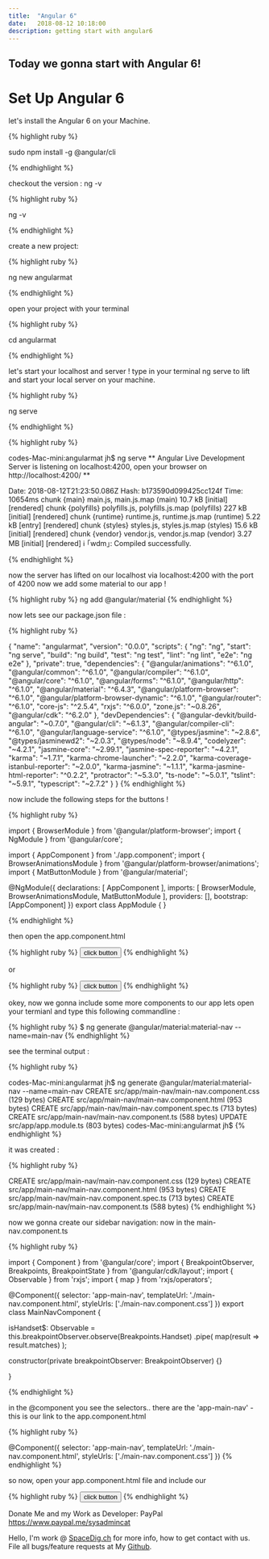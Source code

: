 ```yaml
---
title:  "Angular 6"
date:   2018-08-12 10:18:00
description: getting start with angular6
---
```

<h2 id="this-post-is-the-last-of-a-series-of-posts-in-which-i-write-about-the-observable-type-in-the-first-post-we-went-ahead-writing-an-observable-from-scratch-in-order-to-fully-understand-it-we-then-explored-how-to-create-observables-from-values-arrays-dom-events-and-promises-this-time-well-focus-on-compositions-by-rewriting-some-basic-composition-operators">Today we gonna start with Angular 6!</h2>


<h1>Set Up Angular 6</h1>


let's install the Angular 6 on your Machine. 

{% highlight ruby %}

sudo npm install -g @angular/cli

{% endhighlight %}



checkout the version : ng -v 

{% highlight ruby %}

ng -v

{% endhighlight %}


create a new project:


{% highlight ruby %}


ng new angularmat

{% endhighlight %}


open your project with your terminal 


{% highlight ruby %}


cd angularmat

{% endhighlight %}


let's start your localhost and server ! type in your terminal ng serve to lift and start your local server on your machine. 


{% highlight ruby %}


ng serve 

{% endhighlight %}



{% highlight ruby %}

codes-Mac-mini:angularmat jh$ ng serve
** Angular Live Development Server is listening on localhost:4200, open your browser on http://localhost:4200/ **
                                                                                          
Date: 2018-08-12T21:23:50.086Z
Hash: b173590d099425cc124f
Time: 10654ms
chunk {main} main.js, main.js.map (main) 10.7 kB [initial] [rendered]
chunk {polyfills} polyfills.js, polyfills.js.map (polyfills) 227 kB [initial] [rendered]
chunk {runtime} runtime.js, runtime.js.map (runtime) 5.22 kB [entry] [rendered]
chunk {styles} styles.js, styles.js.map (styles) 15.6 kB [initial] [rendered]
chunk {vendor} vendor.js, vendor.js.map (vendor) 3.27 MB [initial] [rendered]
ℹ ｢wdm｣: Compiled successfully.

{% endhighlight %}



now the server has lifted on our localhost via localhost:4200 with the port of 4200
now we add some material to our app !

{% highlight ruby %}
ng add @angular/material
{% endhighlight %}



now lets see our package.json file : 

{% highlight ruby %}


{
  "name": "angularmat",
  "version": "0.0.0",
  "scripts": {
    "ng": "ng",
    "start": "ng serve",
    "build": "ng build",
    "test": "ng test",
    "lint": "ng lint",
    "e2e": "ng e2e"
  },
  "private": true,
  "dependencies": {
    "@angular/animations": "^6.1.0",
    "@angular/common": "^6.1.0",
    "@angular/compiler": "^6.1.0",
    "@angular/core": "^6.1.0",
    "@angular/forms": "^6.1.0",
    "@angular/http": "^6.1.0",
    "@angular/material": "^6.4.3",
    "@angular/platform-browser": "^6.1.0",
    "@angular/platform-browser-dynamic": "^6.1.0",
    "@angular/router": "^6.1.0",
    "core-js": "^2.5.4",
    "rxjs": "^6.0.0",
    "zone.js": "~0.8.26",
    "@angular/cdk": "^6.2.0"
  },
  "devDependencies": {
    "@angular-devkit/build-angular": "~0.7.0",
    "@angular/cli": "~6.1.3",
    "@angular/compiler-cli": "^6.1.0",
    "@angular/language-service": "^6.1.0",
    "@types/jasmine": "~2.8.6",
    "@types/jasminewd2": "~2.0.3",
    "@types/node": "~8.9.4",
    "codelyzer": "~4.2.1",
    "jasmine-core": "~2.99.1",
    "jasmine-spec-reporter": "~4.2.1",
    "karma": "~1.7.1",
    "karma-chrome-launcher": "~2.2.0",
    "karma-coverage-istanbul-reporter": "~2.0.0",
    "karma-jasmine": "~1.1.1",
    "karma-jasmine-html-reporter": "^0.2.2",
    "protractor": "~5.3.0",
    "ts-node": "~5.0.1",
    "tslint": "~5.9.1",
    "typescript": "~2.7.2"
  }
}
{% endhighlight %}


now include the following steps for the buttons ! 


{% highlight ruby %}


import { BrowserModule } from '@angular/platform-browser';
import { NgModule } from '@angular/core';

import { AppComponent } from './app.component';
import { BrowserAnimationsModule } from '@angular/platform-browser/animations';
import { MatButtonModule } from '@angular/material';

@NgModule({
  declarations: [
    AppComponent
  ],
  imports: [
    BrowserModule,
    BrowserAnimationsModule,
    MatButtonModule
  ],
  providers: [],
  bootstrap: [AppComponent]
})
export class AppModule { }


{% endhighlight %}


then open the app.component.html 

{% highlight ruby %}
<button mat-raised-button>click button</button>
{% endhighlight %}

or 


{% highlight ruby %}
<button mat-raised-button color="primary">click button</button>
{% endhighlight %}


okey, now we gonna include some more components to our app lets open your termianl and type this following commandline :


{% highlight ruby %}
$ ng generate @angular/material:material-nav --name=main-nav
{% endhighlight %}

see the terminal output : 

{% highlight ruby %}

codes-Mac-mini:angularmat jh$ ng generate @angular/material:material-nav --name=main-nav
CREATE src/app/main-nav/main-nav.component.css (129 bytes)
CREATE src/app/main-nav/main-nav.component.html (953 bytes)
CREATE src/app/main-nav/main-nav.component.spec.ts (713 bytes)
CREATE src/app/main-nav/main-nav.component.ts (588 bytes)
UPDATE src/app/app.module.ts (803 bytes)
codes-Mac-mini:angularmat jh$ 
{% endhighlight %}

it was created : 

{% highlight ruby %}

CREATE src/app/main-nav/main-nav.component.css (129 bytes)
CREATE src/app/main-nav/main-nav.component.html (953 bytes)
CREATE src/app/main-nav/main-nav.component.spec.ts (713 bytes)
CREATE src/app/main-nav/main-nav.component.ts (588 bytes)
{% endhighlight %}



now we gonna create our sidebar navigation: now in the main-nav.component.ts


{% highlight ruby %}

import { Component } from '@angular/core';
import { BreakpointObserver, Breakpoints, BreakpointState } from '@angular/cdk/layout';
import { Observable } from 'rxjs';
import { map } from 'rxjs/operators';

@Component({
  selector: 'app-main-nav',
  templateUrl: './main-nav.component.html',
  styleUrls: ['./main-nav.component.css']
})
export class MainNavComponent {

  isHandset$: Observable<boolean> = this.breakpointObserver.observe(Breakpoints.Handset)
    .pipe(
      map(result => result.matches)
    );
    
  constructor(private breakpointObserver: BreakpointObserver) {}
  
  }

{% endhighlight %}

in the @component you see the selectors.. there are the 'app-main-nav' - this is our link to the app.component.html

{% highlight ruby %}

@Component({
  selector: 'app-main-nav',
  templateUrl: './main-nav.component.html',
  styleUrls: ['./main-nav.component.css']
})
{% endhighlight %}


so now, open your app.component.html file and include our 

{% highlight ruby %}
<app-main-nav></app-main-nav>
<button mat-raised-button color="primary">click button</button>
{% endhighlight %}









Donate Me and my Work as Developer: PayPal <a href="https://www.paypal.me/sysadmincat">https://www.paypal.me/sysadmincat </a>


 Hello, I'm work @ [SpaceDig.ch][spacedig] for more info, how to get contact with us. File all bugs/feature requests at My  [Github][jekyll-gh].

[jekyll-gh]: https://github.com/spaceg
[spacedig]:    http://spacedig.ch

